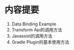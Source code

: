 # 内容提要 

1.  Data Binding Example
1.  Transform Api的调用方法
1.  Javassist的调用方法
1.  Gradle Plugin的基本使用方法


